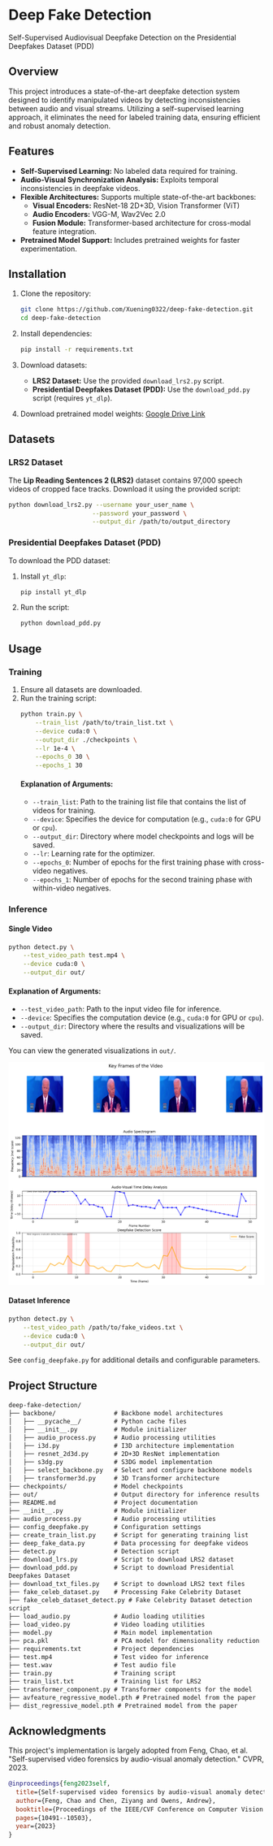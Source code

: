 # Deep Fake Detection

Self-Supervised Audiovisual Deepfake Detection on the Presidential Deepfakes Dataset (PDD)

## Overview

This project introduces a state-of-the-art deepfake detection system designed to identify manipulated videos by detecting inconsistencies between audio and visual streams. Utilizing a self-supervised learning approach, it eliminates the need for labeled training data, ensuring efficient and robust anomaly detection.


## Features

- **Self-Supervised Learning:** No labeled data required for training.
- **Audio-Visual Synchronization Analysis:** Exploits temporal inconsistencies in deepfake videos.
- **Flexible Architectures:** Supports multiple state-of-the-art backbones:
  - **Visual Encoders:** ResNet-18 2D+3D, Vision Transformer (ViT)
  - **Audio Encoders:** VGG-M, Wav2Vec 2.0
  - **Fusion Module:** Transformer-based architecture for cross-modal feature integration.
- **Pretrained Model Support:** Includes pretrained weights for faster experimentation.

## Installation

1. Clone the repository:
   ```bash
   git clone https://github.com/Xuening0322/deep-fake-detection.git
   cd deep-fake-detection
   ```

2. Install dependencies:
   ```bash
   pip install -r requirements.txt
   ```

3. Download datasets:
   - **LRS2 Dataset:** Use the provided `download_lrs2.py` script.
   - **Presidential Deepfakes Dataset (PDD):** Use the `download_pdd.py` script (requires `yt_dlp`).

4. Download pretrained model weights: [Google Drive Link](https://drive.google.com/file/d/1-RGElrYZquO6RGE9Xjf-ODkb6UXWBR3g/view?usp=sharing)



## Datasets

### LRS2 Dataset
The **Lip Reading Sentences 2 (LRS2)** dataset contains 97,000 speech videos of cropped face tracks. Download it using the provided script:
```bash
python download_lrs2.py --username your_user_name \
                       --password your_password \
                       --output_dir /path/to/output_directory
```

### Presidential Deepfakes Dataset (PDD)
To download the PDD dataset:
1. Install `yt_dlp`:
   ```bash
   pip install yt_dlp
   ```
2. Run the script:
   ```bash
   python download_pdd.py
   ```

## Usage

### Training

1. Ensure all datasets are downloaded.
2. Run the training script:
   ```bash
   python train.py \
       --train_list /path/to/train_list.txt \
       --device cuda:0 \
       --output_dir ./checkpoints \
       --lr 1e-4 \
       --epochs_0 30 \
       --epochs_1 30
   ```
   #### Explanation of Arguments:
   - `--train_list`: Path to the training list file that contains the list of videos for training.
   - `--device`: Specifies the device for computation (e.g., `cuda:0` for GPU or `cpu`).
   - `--output_dir`: Directory where model checkpoints and logs will be saved.
   - `--lr`: Learning rate for the optimizer.
   - `--epochs_0`: Number of epochs for the first training phase with cross-video negatives.
   - `--epochs_1`: Number of epochs for the second training phase with within-video negatives.


### Inference

#### Single Video
```bash
python detect.py \
    --test_video_path test.mp4 \
    --device cuda:0 \
    --output_dir out/
```

#### Explanation of Arguments:
- `--test_video_path`: Path to the input video file for inference.
- `--device`: Specifies the computation device (e.g., `cuda:0` for GPU or `cpu`).
- `--output_dir`: Directory where the results and visualizations will be saved.


You can view the generated visualizations in `out/`.

![Generated Visualizations](out/analysis_video_0.png)


#### Dataset Inference
```bash
python detect.py \
    --test_video_path /path/to/fake_videos.txt \
    --device cuda:0 \
    --output_dir out/
```

See `config_deepfake.py` for additional details and configurable parameters.


## Project Structure


```
deep-fake-detection/
├── backbone/                # Backbone model architectures
│   ├── __pycache__/         # Python cache files
│   ├── __init__.py          # Module initializer
│   ├── audio_process.py     # Audio processing utilities
│   ├── i3d.py               # I3D architecture implementation
│   ├── resnet_2d3d.py       # 2D+3D ResNet implementation
│   ├── s3dg.py              # S3DG model implementation
│   ├── select_backbone.py   # Select and configure backbone models
│   ├── transformer3d.py     # 3D Transformer architecture
├── checkpoints/             # Model checkpoints
├── out/                     # Output directory for inference results
├── README.md                # Project documentation
├── __init__.py              # Module initializer
├── audio_process.py         # Audio processing utilities
├── config_deepfake.py       # Configuration settings
├── create_train_list.py     # Script for generating training list
├── deep_fake_data.py        # Data processing for deepfake videos
├── detect.py                # Detection script
├── download_lrs.py          # Script to download LRS2 dataset
├── download_pdd.py          # Script to download Presidential Deepfakes Dataset
├── download_txt_files.py    # Script to download LRS2 text files
├── fake_celeb_dataset.py    # Processing Fake Celebrity Dataset
├── fake_celeb_dataset_detect.py # Fake Celebrity Dataset detection script
├── load_audio.py            # Audio loading utilities
├── load_video.py            # Video loading utilities
├── model.py                 # Main model implementation
├── pca.pkl                  # PCA model for dimensionality reduction
├── requirements.txt         # Project dependencies
├── test.mp4                 # Test video for inference
├── test.wav                 # Test audio file
├── train.py                 # Training script
├── train_list.txt           # Training list for LRS2
├── transformer_component.py # Transformer components for the model
├── avfeature_regressive_model.pth # Pretrained model from the paper
├── dist_regressive_model.pth # Pretrained model from the paper
```


## Acknowledgments

This project's implementation is largely adopted from Feng, Chao, et al. "Self-supervised video forensics by audio-visual anomaly detection." CVPR, 2023.

```bibtex
@inproceedings{feng2023self,
  title={Self-supervised video forensics by audio-visual anomaly detection},
  author={Feng, Chao and Chen, Ziyang and Owens, Andrew},
  booktitle={Proceedings of the IEEE/CVF Conference on Computer Vision and Pattern Recognition},
  pages={10491--10503},
  year={2023}
}